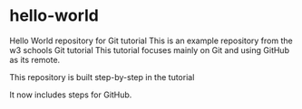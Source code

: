 # hello-world
Hello World repository for Git tutorial
This is an example repository from the w3 schools Git tutorial
This tutorial focuses mainly on Git and using GitHub as its remote.

This repository is built step-by-step in the tutorial

It now includes steps for GitHub.
